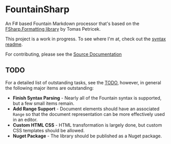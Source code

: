 # FountainSharp
An F# based Fountain Markdown processor that's based on the [FSharp.Formatting library](https://github.com/tpetricek/FSharp.Formatting) by Tomas Petricek.

This project is a work in progress. To see where I'm at, check out the [syntax readme](Source/FountainSharp/FountainSharp.Parse/FountainSyntaxDefinition.md).

For contributing, please see the [Source Documentation](Source/FountainSharp/FountainSharp.Parse/Documentation.md)


## TODO

For a detailed list of outstanding tasks, see the [TODO](Source/FountainSharp/FountainSharp.Parse/ToDo.md), however, in general the following major items are outstanding:

 * **Finish Syntax Parsing** - Nearly all of the Fountain syntax is supported, but a few small items remain.
 * **Add Range Support** - Document elements should have an associated `Range` so that the document representation can be more effectively used in an editor.
 * **Custom HTML CSS** - HTML transformation is largely done, but custom CSS templates should be allowed.
 * **Nuget Package** - The library should be published as a Nuget package.
